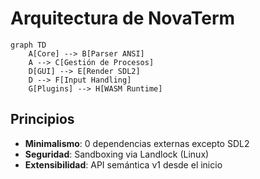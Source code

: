 # Arquitectura de NovaTerm

```mermaid
graph TD
    A[Core] --> B[Parser ANSI]
    A --> C[Gestión de Procesos]
    D[GUI] --> E[Render SDL2]
    D --> F[Input Handling]
    G[Plugins] --> H[WASM Runtime]
```

## Principios
- **Minimalismo**: 0 dependencias externas excepto SDL2
- **Seguridad**: Sandboxing via Landlock (Linux)
- **Extensibilidad**: API semántica v1 desde el inicio